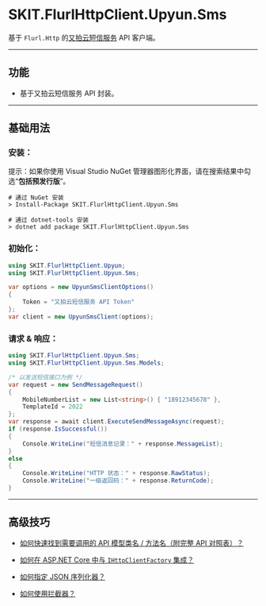 ﻿# SKIT.FlurlHttpClient.Upyun.Sms

基于 `Flurl.Http` 的[又拍云短信服务](https://www.upyun.com/products/sms/) API 客户端。

---

## 功能

-   基于又拍云短信服务 API 封装。

---

## 基础用法

### 安装：

提示：如果你使用 Visual Studio NuGet 管理器图形化界面，请在搜索结果中勾选“**包括预发行版**”。

```shell
# 通过 NuGet 安装
> Install-Package SKIT.FlurlHttpClient.Upyun.Sms

# 通过 dotnet-tools 安装
> dotnet add package SKIT.FlurlHttpClient.Upyun.Sms
```

### 初始化：

```csharp
using SKIT.FlurlHttpClient.Upyun;
using SKIT.FlurlHttpClient.Upyun.Sms;

var options = new UpyunSmsClientOptions()
{
    Token = "又拍云短信服务 API Token"
};
var client = new UpyunSmsClient(options);
```

### 请求 & 响应：

```csharp
using SKIT.FlurlHttpClient.Upyun.Sms;
using SKIT.FlurlHttpClient.Upyun.Sms.Models;

/* 以发送短信接口为例 */
var request = new SendMessageRequest()
{
    MobileNumberList = new List<string>() { "18912345678" },
    TemplateId = 2022
};
var response = await client.ExecuteSendMessageAsync(request);
if (response.IsSuccessful())
{
    Console.WriteLine("短信消息记录：" + response.MessageList);
}
else
{
    Console.WriteLine("HTTP 状态：" + response.RawStatus);
    Console.WriteLine("一级返回码：" + response.ReturnCode);
}
```

---

## 高级技巧

-   [如何快速找到需要调用的 API 模型类名 / 方法名（附完整 API 对照表）？](./Advanced_ModelDefinition.md)

-   [如何在 ASP.NET Core 中与 `IHttpClientFactory` 集成？](./Advanced_IHttpClientFactory.md)

-   [如何指定 JSON 序列化器？](./Advanced_JsonSerializer.md)

-   [如何使用拦截器？](./Advanced_Interceptor.md)